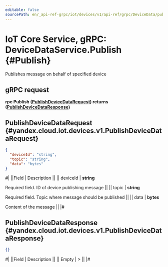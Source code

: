 ```yaml
---
editable: false
sourcePath: en/_api-ref-grpc/iot/devices/v1/api-ref/grpc/DeviceData/publish.md
---
```


# IoT Core Service, gRPC: DeviceDataService.Publish {#Publish}

Publishes message on behalf of specified device

## gRPC request

**rpc Publish ([PublishDeviceDataRequest](#yandex.cloud.iot.devices.v1.PublishDeviceDataRequest)) returns ([PublishDeviceDataResponse](#yandex.cloud.iot.devices.v1.PublishDeviceDataResponse))**

## PublishDeviceDataRequest {#yandex.cloud.iot.devices.v1.PublishDeviceDataRequest}

```json
{
  "deviceId": "string",
  "topic": "string",
  "data": "bytes"
}
```

#|
||Field | Description ||
|| deviceId | **string**

Required field. ID of device publishing message ||
|| topic | **string**

Required field. Topic where message should be published ||
|| data | **bytes**

Content of the message ||
|#

## PublishDeviceDataResponse {#yandex.cloud.iot.devices.v1.PublishDeviceDataResponse}

```json
{}
```

#|
||Field | Description ||
|| Empty | > ||
|#